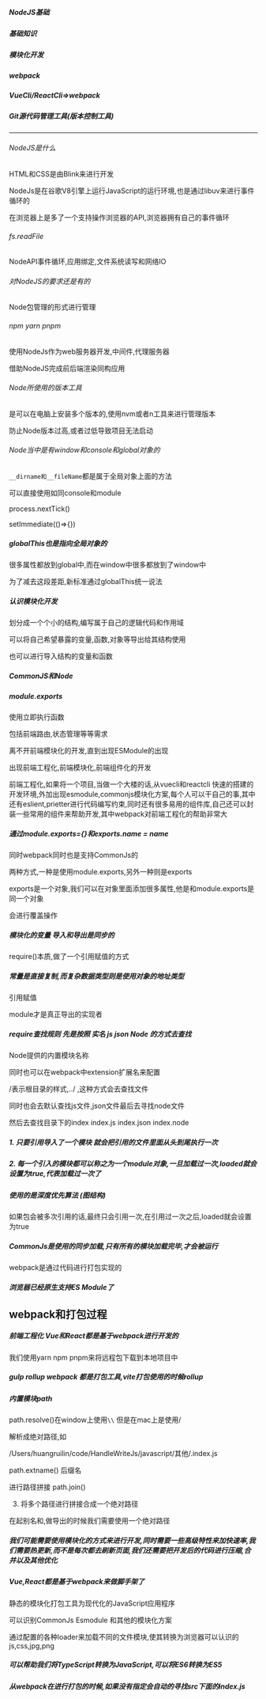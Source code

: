 ##### NodeJS基础

##### 基础知识

##### 模块化开发

##### webpack

##### VueCli/ReactCli=>webpack

##### Git源代码管理工具(版本控制工具)

****

###### NodeJS是什么

HTML和CSS是由Blink来进行开发

NodeJs是在谷歌V8引擎上运行JavaScript的运行环境,也是通过libuv来进行事件循环的

在浏览器上是多了一个支持操作浏览器的API,浏览器拥有自己的事件循环

###### fs.readFile

NodeAPI事件循环,应用绑定,文件系统读写和网络IO

###### 对NodeJS的要求还是有的

Node包管理的形式进行管理

###### npm  yarn  pnpm

使用NodeJs作为web服务器开发,中间件,代理服务器

借助NodeJS完成前后端渲染同构应用

###### Node所使用的版本工具

是可以在电脑上安装多个版本的,使用nvm或者n工具来进行管理版本

防止Node版本过高,或者过低导致项目无法启动

###### Node当中是有window和console和global对象的

`__dirname和__fileName`都是属于全局对象上面的方法

可以直接使用如同console和module

process.nextTick()

setImmediate(()=>{})

##### globalThis也是指向全局对象的

很多属性都放到global中,而在window中很多都放到了window中

为了减去这段差距,新标准通过globalThis统一说法

##### 认识模块化开发

划分成一个个小的结构,编写属于自己的逻辑代码和作用域

可以将自己希望暴露的变量,函数,对象等导出给其结构使用

也可以进行导入结构的变量和函数

##### CommonJS和Node

##### module.exports

使用立即执行函数

包括前端路由,状态管理等等需求

离不开前端模块化的开发,直到出现ESModule的出现

出现前端工程化,前端模块化,前端组件化的开发

前端工程化,如果将一个项目,当做一个大楼的话,从vuecli和reactcli 快速的搭建的开发环境,外加出现esmodule,commonjs模块化方案,每个人可以干自己的事,其中还有eslient,prietter进行代码编写约束,同时还有很多易用的组件库,自己还可以封装一些常用的组件来帮助开发,其中webpack对前端工程化的帮助非常大

##### 通过module.exports={}和exports.name = name

同时webpack同时也是支持CommonJs的

两种方式,一种是使用module.exports,另外一种则是exports

exports是一个对象,我们可以在对象里面添加很多属性,他是和module.exports是同一个对象

会进行覆盖操作

##### 模块化的变量 导入和导出是同步的

require()本质,做了一个引用赋值的方式

#####  常量是直接复制,而复杂数据类型则是使用对象的地址类型

引用赋值

module才是真正导出的实现者

##### require查找规则   先是按照 实名   js  json Node 的方式去查找

Node提供的内置模块名称

同时也可以在webpack中extension扩展名来配置

/表示根目录的样式,../ ,这种方式会去查找文件

同时也会去默认查找js文件,json文件最后去寻找node文件

然后去查找目录下的index   index.js  index.json index.node

##### 1. 只要引用导入了一个模块 就会把引用的文件里面从头到尾执行一次

##### 2. 每一个引入的模块都可以称之为一个module对象,一旦加载过一次,loaded就会设置为true,代表加载过一次了

##### 使用的是深度优先算法 (图结构)

如果包会被多次引用的话,最终只会引用一次,在引用过一次之后,loaded就会设置为true

##### CommonJs是使用的同步加载,只有所有的模块加载完毕,才会被运行

webpack是通过代码进行打包实现的

##### 浏览器已经原生支持ES Module了

## webpack和打包过程

#####  前端工程化    Vue和React都是基于webpack进行开发的

我们使用yarn npm pnpm来将远程包下载到本地项目中

##### gulp rollup  webpack 都是打包工具,vite打包使用的时候rollup

##### 内置模块path 

path.resolve()在window上使用`\\` 但是在mac上是使用/

解析成绝对路径,如

/Users/huangruilin/code/HandleWriteJs/javascript/其他/.index.js

path.extname() 后缀名

进行路径拼接  path.join()

3. 将多个路径进行拼接合成一个绝对路径

在起别名和,做导出的时候我们需要使用一个绝对路径

##### 我们可能需要使用模块化的方式来进行开发,同时需要一些高级特性来加快速率,我们需要热更新,而不是每次都去刷新页面,我们还需要把开发后的代码进行压缩,合并以及其他优化

##### Vue,React都是基于webpack来做脚手架了

静态的模块化打包工具为现代化的JavaScript应用程序

可以识别CommonJs Esmodule 和其他的模块化方案

通过配置的各种loader来加载不同的文件模块,使其转换为浏览器可以认识的js,css,jpg,png

##### 可以帮助我们将TypeScript转换为JavaScript,可以将ES6转换为ES5

##### 从webpack在进行打包的时候,如果没有指定会自动的寻找src下面的index.js